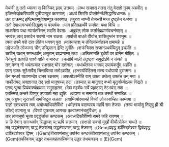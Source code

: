 

  
मेधावी तु ततो ध्यात्वा स किञ्चिद् इदम् उत्तमम् ।लब्ध सञ्ज्ञस् ततस् तंतु वेदज्ञो नृपम् अब्रवीत्  ॥   
इष्टिम्तेऽहंकरिष्यामि पुत्रीयाम्पुत्र कारणात् ।अथर्व शिरसि प्रोक्तैर्मन्त्रैःसिद्धाम्विधानतः  ॥   
ततः प्राक्रमद् इष्टिम्ताम्पुत्रीयाम्पुत्र कारणात् ।जुहाव चाग्नौ तेजस्वी मन्त्र दृष्ट्तेन कर्मणा  ॥   
ततो देवाःसगन्धर्वाःसिद्धाश् च परमर्षयः ।भाग प्रतिग्रहार्थंवै समवेता यथा विधि  ॥   
ताःसमेत्य यथा म्यायंतस्मिन् सदसि देवताः ।अब्रुवंल् लोक कर्तारंब्रह्माणंवचनंमहत्  ॥   
भगवंस् त्वत् प्रसादेन रावणो नाम राक्षसः ।सर्वान्नो बाधते वीर्याच् शासितुम्तंन शक्नुमः  ॥   
त्वया तस्मै वरो दत्तः प्रीतेन भगवन् पुरा ।मानयन्तश् च तंनित्यंसर्वंतस्य क्षमामहे  ॥   
उद्वेजयति लोकाम्स् त्रीन् उच्छ्रितान् द्वेष्टि दुर्मतिः ।शक्रंत्रिदश राजानंप्रधर्षयितुम् इच्छति  ॥   
ऋषीन् यक्षान् सगन्धर्वान् असुरान् ब्राह्मणाम्स् तथा ।अतिक्रामति दुर्धर्षो वर दानेन मोहितः  ॥   
नैनंसूर्यः प्रतपति पार्श्वे वाति न मारुतः ।चलोर्मि माली तंदृष्ट्वा समुद्रोऽपि न कंपते  ॥   
तन् मनन् नो भयंतस्माद् राक्षसाद् घोर दर्शनात् ।वधार्थंतस्य भगवन्न् उपायंकर्तुम् अर्हसि  ॥   
एवम् उक्तः सुरैःसर्वैश् चिन्तयित्वा ततोऽब्रवीत् ।हन्तायंविहितस् तस्य वधोपायो दुरात्मनः  ॥   
तेन गन्धर्व यक्षाणाम्देव दानव रक्षसाम् ।अवध्योऽस्मीति वाग् उक्ता तथेत्य् उक्तंच तन् मया  ॥   
नाकीर्तयद् अवज्ञानात् तद् रक्षो मानुषाम्स् तदा ।तस्मात् स मानुषाद् वध्यो मृतुर्नाम्योऽस्य विद्यते  ॥   
एतच् श्रुत्वा प्रियंवाक्यंब्रह्मणा समुदाहृतम् ।देवा महर्षयः सर्वे प्रहृष्टास् तेऽभवंस् तदा  ॥   
एतस्मिन्न् अन्तरे विष्णुर् उपयातो महा द्युतिः ।ब्रह्मणा च समागंय तत्र तस्थौ समाहितः  ॥   
तम् अब्रुवन् सुराःसर्वे समभिष्टूय सन्नताः ।त्वाम्नियोक्ष्यामहे विष्णो लोकानाम्हित काम्यया  ॥   
राज्ञो दशरथस्य त्वम् अयोध्याधिपतेर्विभो ।धर्मज्ञस्य वदाम्यस्य महर्षि सम तेजसः ।तस्य भार्यासु तिसृषु ह्री श्री कीर्त्य् उपमासु च ।विष्णो पुत्रत्वम् आगच्छ कृत्वात्मानंचतुर्विधम्  ॥   
तत्र त्वंमानुषो भूत्वा प्रवृद्धंलोक कण्टकम् ।अवध्यंदैवतैर्विष्णो समरे जहि रावणम्  ॥   
स हि देवान् सगन्धर्वान् सिद्धाम्श् च;ऋषि सत्तमान् ।राक्षसो रावणो मूर्खो वीर्योत्सेकेन बाधते  ॥   
तद् उद्धतंरावणम् ऋद्ध तेजसंतद् उद्धतंरावणम् ऋद्ध तेजसम् ।(Gem)प्रवृद्ध दर्पंत्रिदशेश्वर द्विषंप्रवृद्ध दर्पंत्रिदशेश्वर द्विषम् ।(Gem)विरावणंसाधु तपस्वि कण्टकंविरावणंसाधु तपस्वि कण्टकम् ।(Gem)तपस्विनाम् उद्धर तंभयावहंतपस्विनाम् उद्धर तंभयावहम्  ॥ (E)(Gem)  
